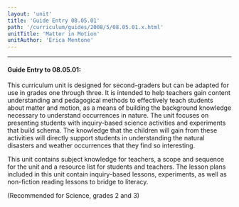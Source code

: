 ```yaml
---
layout: 'unit'
title: 'Guide Entry 08.05.01'
path: '/curriculum/guides/2008/5/08.05.01.x.html'
unitTitle: 'Matter in Motion'
unitAuthor: 'Erica Mentone'
---
```


<body>
<hr/>
 <h4>
  Guide Entry to 08.05.01:
 </h4>
 <p>
  This curriculum unit is designed for second-graders but can be adapted for use in grades one through three. It is intended to help teachers gain content understanding and pedagogical methods to effectively teach students about matter and motion, as a means of building the background knowledge necessary to understand occurrences in nature. The unit focuses on presenting students with inquiry-based science activities and experiments that build schema. The knowledge that the children will gain from these activities will directly support students in understanding the natural disasters and weather occurrences that they find so interesting.
 </p>
<p>
  This unit contains subject knowledge for teachers, a scope and sequence for the unit and a resource list for students and teachers. The lesson plans included in this unit contain inquiry-based lessons, experiments, as well as non-fiction reading lessons to bridge to literacy.
 </p>
<p>
  (Recommended for Science, grades 2 and 3)
 </p>

</body>
